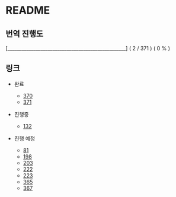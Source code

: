 # README

## 번역 진행도

[__________________________________________________] ( 2 / 371 ) ( 0 % )

## 링크

* 완료
  * [370](./301~400/370.md)
  * [371](./301~400/371.md)

* 진행중
  * [132](./101~200/132.md)

* 진행 예정
  * [81](./001~100/81.md)
  * [198](./101~200/198.md)
  * [203](./201~300/203.md)
  * [222](./201~300/222.md)
  * [223](./201~300/223.md)
  * [365](./301~400/365.md)
  * [367](./301~400/367.md)
